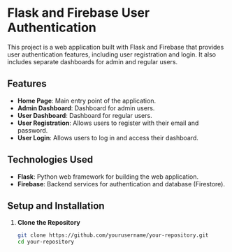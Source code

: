 # Flask and Firebase User Authentication

This project is a web application built with Flask and Firebase that provides user authentication features, including user registration and login. It also includes separate dashboards for admin and regular users.

## Features

- **Home Page**: Main entry point of the application.
- **Admin Dashboard**: Dashboard for admin users.
- **User Dashboard**: Dashboard for regular users.
- **User Registration**: Allows users to register with their email and password.
- **User Login**: Allows users to log in and access their dashboard.

## Technologies Used

- **Flask**: Python web framework for building the web application.
- **Firebase**: Backend services for authentication and database (Firestore).

## Setup and Installation

1. **Clone the Repository**
   ```bash
   git clone https://github.com/yourusername/your-repository.git
   cd your-repository
